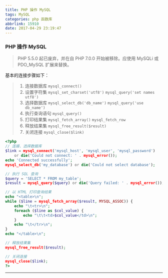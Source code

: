 ```yaml
---
title: PHP 操作 MySQL
tags: MySQL
categories: php 函数库
abbrlink: 15910
date: 2017-04-29 23:19:47
---
```


###  PHP 操作 MySQL

> PHP 5.5.0 起已废弃，并在自 PHP 7.0.0 开始被移除。应使用 MySQLi 或 PDO_MySQL 扩展来替换。

基本的连接步骤如下：

> 1. 连接数据库 `mysql_connect()`
> 2. 设置字符集 `mysql_set_charset('utf8')`  `mysql_query('set names utf8')`
> 3. 选择数据库 `mysql_select_db('db_name')`  `mysql_query('use db_name')`
> 4. 执行查询语句 `mysql_query()`
> 5. 打印结果集 `mysql_fetch_array()` `mysql_fetch_row`
> 6. 释放结果集 `mysql_free_result($result)`
> 7. 关闭连接 `mysql_close($link)`

```php
<?php
// 连接、选择数据库
$link = mysql_connect('mysql_host', 'mysql_user', 'mysql_password')
    or die('Could not connect: ' . mysql_error());
echo 'Connected successfully';
mysql_select_db('my_database') or die('Could not select database');

// 执行 SQL 查询
$query = 'SELECT * FROM my_table';
$result = mysql_query($query) or die('Query failed: ' . mysql_error());

// 以 HTML 打印查询结果
echo "<table>\n";
while ($line = mysql_fetch_array($result, MYSQL_ASSOC)) {
    echo "\t<tr>\n";
    foreach ($line as $col_value) {
        echo "\t\t<td>$col_value</td>\n";
    }
    echo "\t</tr>\n";
}
echo "</table>\n";

// 释放结果集
mysql_free_result($result);

// 关闭连接
mysql_close($link);
?>
```

---
